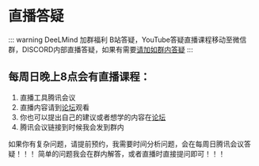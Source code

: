 # 直播答疑

::: warning DeeLMind 加群福利
B站答疑，YouTube答疑直播课程移动至微信群，DISCORD内部直播答疑，如果有需要[请加如群内答疑](./group.md)
:::

## 每周日晚上8点会有直播课程：

1. 直播工具腾讯会议
2. 直播内容请到[论坛](https://forum.deelmind.com)观看
3. 你也可以提出自己的建议或者想学的内容在[论坛](https://forum.deelmind.com)
4. 腾讯会议链接到时候我会发到群内

如果你有复杂问题，请提前预约，我需要时间分析问题，会在每周日腾讯会议答疑！！！
简单的问题我会在群内解答，或者直播时直接提问即可！！！

<DocsAD/>